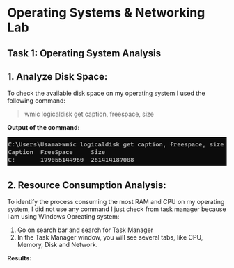 # Operating Systems & Networking Lab

## Task 1: Operating System Analysis

## 1. Analyze Disk Space:
To check the available disk space on my operating system I used the following command:

> wmic logicaldisk get caption, freespace, size


**Output of the command:**


![Alt text](lab61.png)


## 2. Resource Consumption Analysis:

To identify the process consuming the most RAM and CPU on my operating system, I did not use any command I just check from task manager because I am using Windows Opreating system:
1. Go on search bar and search for Task Manager
2. In the Task Manager window, you will see several tabs, like CPU, Memory, Disk and Network.


**Results:**

